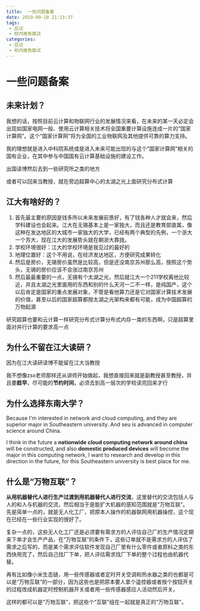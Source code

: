 ```yaml
---
title:  一些问题备案
date: 2019-09-10 21:13:37
tags: 
 - 应试
 - 校内推免面试
categories: 
 - 应试
 - 校内推免面试
---
```

# 一些问题备案

## 未来计划？

我想的话，按照目前云计算和物联网行业的发展情况来看，在未来的某一天必定会出现如国家电网一般、使用云计算相关技术将全国重要计算设施连成一片的“国家计算网”。这个“国家计算网”将为全国的工业物联网及其他提供可靠的算力支持。

我的理想就是进入中科院系统或是进入未来可能出现的与这个“国家计算网”相关的国有企业，在其中参与中国国有云计算基础设施的建设工作。

出国读博然后去到一些研究所之类的地方

或者可以回来当教授，就在旁边超算中心的太湖之光上面研究分布式计算

## 江大有啥好的？

1. 首先最主要的原因是钱多所以未来发展前景好，有了钱各种人才就会来，然后学科建设也会起来。江大在无锡基本上是一家独大，而且还是教育部直属，像这种在发达地区的大城市一家独大的大学，已经有两个典型的先例，一个浙大一个苏大，现在江大的发展势头就在朝浙大靠拢。
2. 学校环境很好：江大的学校环境是我见过的最好的
3. 地理位置好：这个不用说，在经济发达地区，方便研究成果转化
4. 然后是房价，无锡房价虽然是比较高，但是还没南京苏州那么高，按照这个势头，无锡的房价应该不会涨过南京苏州
5. 然后最最重要的一点，无锡有个太湖之光，然后就江大一个211学校离他比较近，并且太湖之光里面用的东西和别的什么天河一二不一样，是纯国产，这个以后肯定是国家的重点发展对象，不管是看他算力还是它对国家计算技术发展的价值，甚至以后的国家超算都按太湖之光架构来都有可能，成为中国超算的万物起源

研究超算也要和云计算一样研究分布式计算分布式内存一类的东西啊，只是超算里面对并行计算的要求高一点

## 为什么不留在江大读研？

因为在江大读研读博不能留在江大当教授

我不想像zsx老师那样还从讲师开始做起，我想直接回来就是副教授甚至教授，并且要**趁早**，尽可能的**节约时间**，必须去到高一层次的学校读完回来才行

## 为什么选择东南大学？

Because I'm interested in network and cloud computing, and they are superior major in Southeastern university. And seu is advanced in computer science around China.

I think in the future a **nationwide cloud computing network around china** will be constructed, and also **domestic produced devices** will become the major in this computing network, I want to research and develop in this direction in the future, for this Southeastern university is best place for me.

## 什么是“万物互联”？

**从用机器替代人进行生产过渡到用机器替代人进行交流**，这里替代的交流包括人与人的和人与机器的交流，然后相当于是能扩大机器的感知范围就是“万物互联”。
先是简单一点的，就是无人化工厂，把原本人操作的机器联网用机器操控，这个现在已经在一些行业实现的很好了。

复杂一点的，这些无人化工厂还是必须要有需求方的人评估自己厂的生产情况定期来下单才会生产产品，在“万物互联”的条件下，这些订单就不是需求方的人评估了需求之后写的，而是某个需求评估软件发现自己厂里有什么零件或者原料之类的东西快用完了，然后自己找厂下单，把人评估需求找厂下单的整个过程也由机器代替。

再有比如像小米生态链，用一些传感器或者定时开关空调和热水器之类的也都是可以是“万物互联”的一部分，因为这些也是把原本要人拿个遥控器或者按个按钮开关的过程改成机器定时控制机器开关或者用一些传感器感应人活动然后开关。

这样的都可以是“万物互联”，把这些个“互联”组在一起就是真正的“万物互联”。
